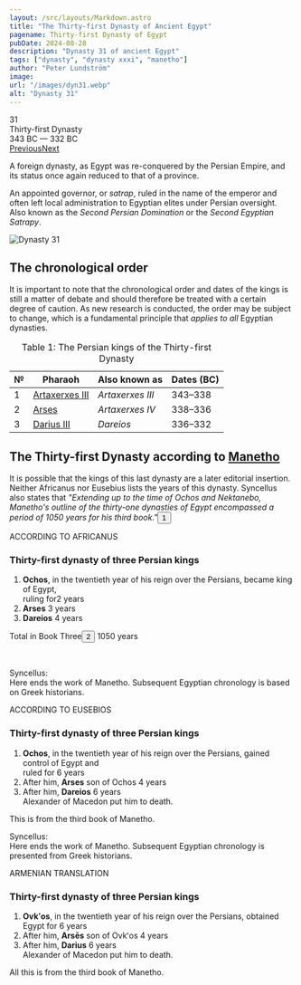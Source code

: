 ```yaml
---
layout: /src/layouts/Markdown.astro
title: "The Thirty-first Dynasty of Ancient Egypt"
pagename: Thirty-first Dynasty of Egypt
pubDate: 2024-08-28
description: "Dynasty 31 of ancient Egypt"
tags: ["dynasty", "dynasty xxxi", "manetho"]
author: "Peter Lundström"
image:
url: "/images/dyn31.webp"
alt: "Dynasty 31"
---
```


<div class="dynruta float-right ml-4 mb-3 mt-4">
	<div class="flex flex-col justify-center items-center [text-shadow:_0_1px_0_rgb(255_255_255_/_20%)]">
		<div class="text-9xl font-bold [text-shadow:_0_1px_0_rgb(255_255_255_/_40%)]">31</div>
		<div>Thirty-first Dynasty</div>
		<div>343 BC &mdash; 332 BC</div>
		<div class="w-full flex justify-between"><a href="/dynasty/30">Previous</a><a href="/dynasty/argead">Next</a></div>
	</div>
</div>

<p class="lead">A foreign dynasty, as Egypt was re-conquered by the Persian Empire, and its status once again reduced to that of a province.</p>
<p>
An appointed governor, or <i>satrap</i>, ruled in the name of the emperor and often left local administration to Egyptian elites under Persian oversight. Also known as the <i>Second Persian Domination</i> or the <i>Second Egyptian Satrapy</i>.
</p>

<img class="w-full rounded-sm sm:rounded-xl my-10" src="/images/dyn31.webp" alt="Dynasty 31">
<h2>The chronological order</h2>
<p>
It is important to note that the chronological order and dates of the kings is still a matter of debate and should therefore be treated with a certain degree of caution. As new research is conducted, the order may be subject to change, which is a fundamental principle that <i>applies to all</i> Egyptian dynasties.
</p>

<table>
	<caption class="py-2 text-sm">Table 1: The Persian kings of the Thirty-first Dynasty</caption>
	<thead>
		<tr>
			<th scope="col" class="w-5 text-center">№</th>
			<th scope="col" class="pl-3">Pharaoh</th>
			<th scope="col" class="pl-3">Also known as</th>
			<th scope="col" class="pl-3">Dates (BC)</th>
		</tr>
	</thead>
	<tbody>
<tr><td>1</td><td><a href="/pharaohs/Artaxerxes-III">Artaxerxes III</a></td><td><em>Artaxerxes III</em></td><td>343&ndash;338</td></tr>
<tr><td>2</td><td><a href="/pharaohs/Arses">Arses</a></td><td><em>Artaxerxes IV</em></td><td>338&ndash;336</td></tr>
<tr><td>3</td><td><a href="/pharaohs/Darius-III">Darius III</a></td><td><em>Dareios</em></td><td>336&ndash;332</td></tr>
	</tbody>
</table>

<h2 class="mt-10 text-wrap">The Thirty-first Dynasty according to <a href="/authors/manetho">Manetho</a></h2>
<p class="pb-6">It is possible that the kings of this last dynasty are a later editorial insertion. Neither Africanus nor Eusebius lists the years of this dynasty. Syncellus also states that <i>"Extending up to the time of Ochos and Nektanebo, Manetho's outline of the thirty-one dynasties of Egypt encompassed a period of 1050 years for his third book."</i><button popovertarget="pop01">1</button></p>

<div class="dynasty">
	<div class="w-full">
		<div class="according">ACCORDING TO AFRICANUS</div>
		<h3>Thirty-first dynasty of three Persian kings</h3>
		<ol class="farao">
			<li>
				<b>Ochos</b>, in the twentieth year of his reign over the Persians, became king of Egypt,<br />ruling for<span class="y">2 years</span>
			</li>
			<li><b>Arses</b> <span class="y">3 years</span></li>
			<li><b>Dareios</b> <span class="y">4 years</span></li>
		</ol>
		<p>Total in Book Three<button popovertarget="pop02">2</button> <span class="y">1050 years</span></p><br>
		<p class="synk"><span>Syncellus:</span><br />
		Here ends the work of Manetho. Subsequent Egyptian chronology is based on Greek historians.</p>
	</div>
	<div class="w-full">
		<div class="according">ACCORDING TO EUSEBIOS</div>
		<h3>Thirty-first dynasty of three Persian kings</h3>
		<ol class="farao">
			<li>
				<b>Ochos</b>, in the twentieth year of his reign over the Persians, gained control of Egypt and <br />ruled for <span class="y"
					>6 years</span
				>
			</li>
			<li>After him, <b>Arses</b> son of Ochos <span class="y">4 years</span></li>
			<li>
				After him, <b>Dareios</b>
				<span class="y">6 years</span><br />Alexander of Macedon put him to death.
			</li>
		</ol>
		<p>This is from the third book of Manetho.</p>
		<p class="synk"><span>Syncellus:</span><br />
		Here ends the work of Manetho. Subsequent Egyptian chronology is presented from Greek historians.</p>
	</div>
	<div class="w-full">
		<div class="according">ARMENIAN TRANSLATION</div>
		<h3>Thirty-first dynasty of three Persian kings</h3>
		<ol class="farao">
			<li>
				<b lang="xcl">Ovkʻos</b>, in the twentieth year of his reign over the Persians, obtained Egypt for <span class="y">6 years</span>
			</li>
			<li>
				After him, <b lang="xcl">Arsēs</b> son of Ovkʻos <span class="y">4 years</span>
			</li>
			<li>
				After him, <b lang="xcl">Darius</b>
				<span class="y">6 years</span><br />Alexander of Macedon put him to death.
			</li>
		</ol>
		<p>All this is from the third book of Manetho.</p>
	</div>
</div>
<div id="pop01" popover><p>1</p> This notice is taken from Africanus. Additionally, Syncellus presents a distinct chronology of Egyptian kings, concluding with Teos and encompassing 32 dynasties prior to the Persian conquest. See Adler and Tuffin 2002, pp. 372 and 374.</div>
<div id="pop02" popover><p>2</p> The sum of the total number of individual reigns is 855 years.</div>
